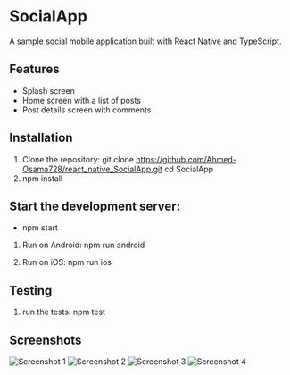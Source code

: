 # SocialApp

A sample social mobile application built with React Native and TypeScript.

## Features

- Splash screen
- Home screen with a list of posts
- Post details screen with comments

## Installation

1. Clone the repository:
   git clone https://github.com/Ahmed-Osama728/react_native_SocialApp.git
   cd SocialApp
2. npm install

## Start the development server:

- npm start

1. Run on Android:
   npm run android

2. Run on iOS:
   npm run ios

## Testing

1. run the tests:
   npm test

## Screenshots

![Screenshot 1](/SocialApp/assets/Screenshot_1724011524.png)
![Screenshot 2](/SocialApp/assets/Screenshot_1724011414.png)
![Screenshot 3](/SocialApp/assets/Screenshot_1724011489.png)
![Screenshot 4](/SocialApp/assets/Screenshot_1724011478.png)
